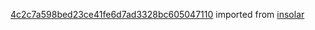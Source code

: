 [4c2c7a598bed23ce41fe6d7ad3328bc605047110](https://github.com/insolar/insolar/commit/4c2c7a598bed23ce41fe6d7ad3328bc605047110) imported from [insolar](https://github.com/insolar/insolar)
